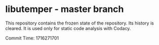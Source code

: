 # libutemper - master branch

This repository contains the frozen state of the repository.
Its history is cleared. It is used only for static code
analysis with Codacy.

Commit Time: 1716271701